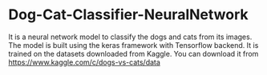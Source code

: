 # Dog-Cat-Classifier-NeuralNetwork

It is a neural network model to classify the dogs and cats from its images.
The model is built using the keras framework with Tensorflow backend.
It is trained on the datasets downloaded from Kaggle.
You can download it from https://www.kaggle.com/c/dogs-vs-cats/data 
